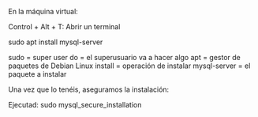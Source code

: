 En la máquina virtual:

Control + Alt + T: Abrir un terminal

sudo apt install mysql-server

sudo = super user do = el superusuario va a hacer algo apt = gestor de paquetes de Debian Linux install = operación de instalar mysql-server = el paquete a instalar

Una vez que lo tenéis, aseguramos la instalación:

Ejecutad: sudo mysql_secure_installation
    
